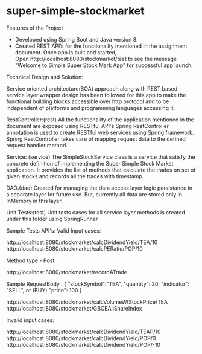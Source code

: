 # super-simple-stockmarket
Features of the Project

* Developed using Spring Boot and Java version 8.
* Created REST API’s for the functionality mentioned in the assignment document.
  Once app is built and started, 
  Open http://localhost:8080/stockmarket/test to see the message 
  “Welcome to Simple Super Stock Mark App” for successful app launch. 

Technical Design and Solution:

Service oriented architecture(SOA) approach along with REST based service layer wrapper design has been followed for this app to make the functional building blocks accessible over http protocol and to be independent of platforms and programming languages accessing it.

RestController:(rest)
All the functionality of the application mentioned in the document are exposed using RESTful API's 
Spring RestController annotation is used to create RESTful web services using Spring framework. Spring RestController takes care of mapping request data to the defined request handler method.

Service: (service)
The SimpleStockService class is a service that satisfy the concrete definition of implementing the Super Simple Stock Market application. It provides the list of methods that calculate the trades on set of given stocks and records all the trades with timestamp. 

DAO:(dao)
Created for managing the data access layer logic persistance in a separate layer for future use.
But, currently all data are stored only in InMemory in this layer.

Unit Tests:(test)
Unit tests cases for all service layer methods is created under this folder using SpringRunner 

Sample Tests API's: 
Valid Input cases:

http://localhost:8080/stockmarket/calcDividendYield/TEA/10
http://localhost:8080/stockmarket/calcPERatio/POP/10

Method type - Post:

http://localhost:8080/stockmarket/recordATrade

Sample RequestBody : 
{
	"stockSymbol":"TEA",
	"quantity": 20,
	"indicator": "SELL", or (BUY)
	"price": 100
}

http://localhost:8080/stockmarket/calcVolumeWtStockPrice/TEA
http://localhost:8080/stockmarket/GBCEAllShareIndex


Invalid input cases:

http://localhost:8080/stockmarket/calcDividendYield/TEAP/10
http://localhost:8080/stockmarket/calcDividendYield/POP/0
http://localhost:8080/stockmarket/calcDividendYield/POP/-10


